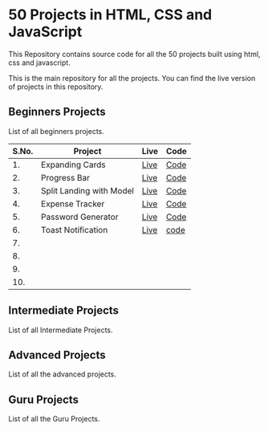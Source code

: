 # 50 Projects in HTML, CSS and JavaScript

This Repository contains source code for all the 50 projects built using html, css and javascript.

This is the main repository for all the projects. You can find the live version of projects in this repository.

## Beginners Projects

List of all beginners projects.

| S.No. | Project                  | Live                                            | Code                                                                                          |
| ----- | ------------------------ | ----------------------------------------------- | --------------------------------------------------------------------------------------------- |
| 1.    | Expanding Cards          | [Live](https://expandify.netlify.app/)          | [Code](https://github.com/vipul-vaishnav/50-Projects/tree/main/Expanding-Cards)               |
| 2.    | Progress Bar             | [Live](https://progressify.netlify.app/)        | [Code](https://github.com/vipul-vaishnav/50-Projects/tree/main/Progress-Steps)                |
| 3.    | Split Landing with Model | [Live](https://charizard-splitify.netlify.app/) | [Code](https://github.com/vipul-vaishnav/50-Projects/tree/main/Split-Landing-Page-With-Model) |
| 4.    | Expense Tracker          | [Live](https://sasta-sbi.netlify.app/)          | [Code](https://github.com/vipul-vaishnav/50-Projects/tree/main/Expense-Tracker)               |
| 5.    | Password Generator       | [Live](https://clippy-password.netlify.app/)    | [Code](https://github.com/vipul-vaishnav/50-Projects/tree/main/Copy-Clipboard)                |
| 6.    | Toast Notification       | [Live](https://yummy-toast.netlify.app/)        | [code](https://github.com/vipul-vaishnav/50-Projects/tree/main/Toast-Notification)            |
| 7.    |                          |                                                 |                                                                                               |
| 8.    |                          |                                                 |                                                                                               |
| 9.    |                          |                                                 |                                                                                               |
| 10.   |                          |                                                 |                                                                                               |

## Intermediate Projects

List of all Intermediate Projects.

## Advanced Projects

List of all the advanced projects.

## Guru Projects

List of all the Guru Projects.
